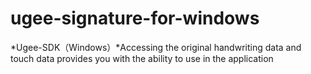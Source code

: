 # ugee-signature-for-windows
*Ugee-SDK（Windows）*Accessing the original handwriting data and touch data provides you with the ability to use in the application
